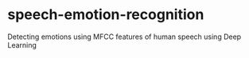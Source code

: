# speech-emotion-recognition
Detecting emotions using MFCC features of human speech using Deep Learning
